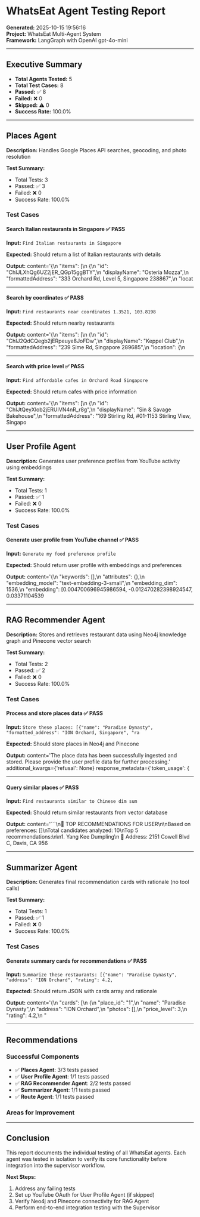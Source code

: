 # WhatsEat Agent Testing Report

**Generated:** 2025-10-15 19:56:16  
**Project:** WhatsEat Multi-Agent System  
**Framework:** LangGraph with OpenAI gpt-4o-mini

---

## Executive Summary


- **Total Agents Tested:** 5
- **Total Test Cases:** 8
- **Passed:** ✅ 8
- **Failed:** ❌ 0
- **Skipped:** ⚠️ 0
- **Success Rate:** 100.0%

---

## Places Agent

**Description:** Handles Google Places API searches, geocoding, and photo resolution

**Test Summary:**
- Total Tests: 3
- Passed: ✅ 3
- Failed: ❌ 0
- Success Rate: 100.0%

### Test Cases

#### Search Italian restaurants in Singapore ✅ PASS

**Input:** `Find Italian restaurants in Singapore`

**Expected:** Should return a list of Italian restaurants with details

**Output:** content='{\n  "items": [\n    {\n      "id": "ChIJLXhQg6UZ2jER_QGp15ggBTY",\n      "displayName": "Osteria Mozza",\n      "formattedAddress": "333 Orchard Rd, Level 5, Singapore 238867",\n      "locat

---

#### Search by coordinates ✅ PASS

**Input:** `Find restaurants near coordinates 1.3521, 103.8198`

**Expected:** Should return nearby restaurants

**Output:** content='{\n  "items": [\n    {\n      "id": "ChIJ2QdCQegb2jERpeuye8JoFDw",\n      "displayName": "Keppel Club",\n      "formattedAddress": "239 Sime Rd, Singapore 289685",\n      "location": {\n     

---

#### Search with price level ✅ PASS

**Input:** `Find affordable cafes in Orchard Road Singapore`

**Expected:** Should return cafes with price information

**Output:** content='{\n  "items": [\n    {\n      "id": "ChIJtQeyXlob2jERUIVN4nR_r8g",\n      "displayName": "Sin & Savage Bakehouse",\n      "formattedAddress": "169 Stirling Rd, #01-1153 Stirling View, Singapo

---

## User Profile Agent

**Description:** Generates user preference profiles from YouTube activity using embeddings

**Test Summary:**
- Total Tests: 1
- Passed: ✅ 1
- Failed: ❌ 0
- Success Rate: 100.0%

### Test Cases

#### Generate user profile from YouTube channel ✅ PASS

**Input:** `Generate my food preference profile`

**Expected:** Should return user profile with embeddings and preferences

**Output:** content='{\n  "keywords": [],\n  "attributes": {},\n  "embedding_model": "text-embedding-3-small",\n  "embedding_dim": 1536,\n  "embedding": [0.004700696945986594, -0.012470282398924547, 0.03371104539

---

## RAG Recommender Agent

**Description:** Stores and retrieves restaurant data using Neo4j knowledge graph and Pinecone vector search

**Test Summary:**
- Total Tests: 2
- Passed: ✅ 2
- Failed: ❌ 0
- Success Rate: 100.0%

### Test Cases

#### Process and store places data ✅ PASS

**Input:** `Store these places: [{"name": "Paradise Dynasty", "formatted_address": "ION Orchard, Singapore", "ra`

**Expected:** Should store places in Neo4j and Pinecone

**Output:** content='The place data has been successfully ingested and stored. Please provide the user profile data for further processing.' additional_kwargs={'refusal': None} response_metadata={'token_usage': {

---

#### Query similar places ✅ PASS

**Input:** `Find restaurants similar to Chinese dim sum`

**Expected:** Should return similar restaurants from vector database

**Output:** content='```\n🎯 TOP RECOMMENDATIONS FOR USER\n\nBased on preferences: []\nTotal candidates analyzed: 10\nTop 5 recommendations:\n\n1. Yang Kee Dumpling\n   📍 Address: 2151 Cowell Blvd C, Davis, CA 956

---

## Summarizer Agent

**Description:** Generates final recommendation cards with rationale (no tool calls)

**Test Summary:**
- Total Tests: 1
- Passed: ✅ 1
- Failed: ❌ 0
- Success Rate: 100.0%

### Test Cases

#### Generate summary cards for recommendations ✅ PASS

**Input:** `Summarize these restaurants: [{"name": "Paradise Dynasty", "address": "ION Orchard", "rating": 4.2, `

**Expected:** Should return JSON with cards array and rationale

**Output:** content='{\n  "cards": [\n    {\n      "place_id": "1",\n      "name": "Paradise Dynasty",\n      "address": "ION Orchard",\n      "photos": [],\n      "price_level": 3,\n      "rating": 4.2,\n      "

---


## Recommendations

### Successful Components
- ✅ **Places Agent**: 3/3 tests passed
- ✅ **User Profile Agent**: 1/1 tests passed
- ✅ **RAG Recommender Agent**: 2/2 tests passed
- ✅ **Summarizer Agent**: 1/1 tests passed
- ✅ **Route Agent**: 1/1 tests passed

### Areas for Improvement


---

## Conclusion

This report documents the individual testing of all WhatsEat agents. Each agent was tested in isolation to verify its core functionality before integration into the supervisor workflow.

**Next Steps:**
1. Address any failing tests
2. Set up YouTube OAuth for User Profile Agent (if skipped)
3. Verify Neo4j and Pinecone connectivity for RAG Agent
4. Perform end-to-end integration testing with the Supervisor

